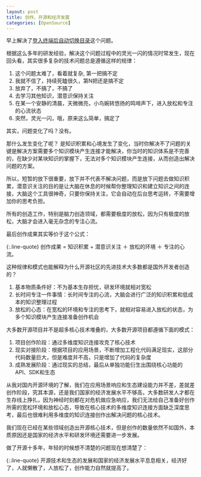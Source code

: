 ```yaml
---
layout: post
title: 创作、开源和经济发展
categories: [OpenSource]
---
```


早上解决了[登入终端后自动切换目录](https://manateelazycat.github.io/linux/2020/03/15/change-dir-after-login-shell.html)这个问题。

根据这么多年的研发经验，解决这个问题过程中的灵光一闪的情况时常发生，现在回头看，其实很多复杂的技术问题总是遵循这样的规律：

1. 这个问题太难了，看着就复杂, 第一把搞不定
2. 我就不信了，持续死瞌很久，第N把还是搞不定
3. 放弃了，不搞了，不搞了
4. 去学习其他知识，潜意识保持关注
5. 在某一个安静的清晨，天微微亮，小鸟婉转悠扬的鸣啼声下，进入放松和专注的心流状态
6. 突然，灵光一闪，哦，原来这么简单，搞定了

其实，问题变化了吗？没有。

那什么发生变化了呢？
是知识积累和心境发生了变化，当时你解决不了问题的关键是解决方案需要多个知识模块产生连接才能解决，你当时的知识体系是不完善的，在缺少对某块知识的掌握下，无法对多个知识模块产生连接，从而创造出解决问题的方案。

所以，短暂的放下很重要，放下并不代表不解决问题，而是放下问题去做知识积累，潜意识关注的目的是让大脑在休息的时候帮你整理知识和建立知识之间的连接，大脑这个工具很神奇，只要你保持关注，它会自动在后台思考运转，不需要增加你的思考负担。

所有的创造工作，特别是脑力创造领域，都需要极度的放松，因为只有极度的放松，大脑才会进入毫无杂念的专注心流。

最后创作成果其实等价于这个公式：

{:.line-quote}
创作成果 = 知识积累 + 潜意识关注 ＋ 放松的环境 ＋ 专注的心流。

这种规律和模式也能解释为什么开源社区的先进技术大多数都是国外开发者创造的？
1. 基本物质条件好：不为基本生存担忧，研发环境就相对宽松
2. 长时间专注一件事情：长时间专注的心流，大脑会进行广泛的知识积累和低成本的知识整理过程
3. 放松的心态：在宽松的环境和专注的思考下，就相对容易进入放松的状态，为多个知识模块产生连接准备创作机会

大多数开源项目并不是超多核心技术堆叠的，大多数开源项目都遵循下面的模式：

1. 项目创作阶段：通过多维度知识连接攻克了核心技术
2. 现实对接阶段：根据项目的应用场景，不断增加工程化代码满足现实，这部分代码数量巨大，但是难度并不高，只是增加了代码的复杂度
3. 成熟发展阶段：通过现实的总结，最后从单独功能衍生出围绕核心功能的API、SDK和生态

从我对国内开源环境的了解，我们在应用场景响应和生态建设能力并不差，差就差创作阶段，究其本源，还是我们国家的经济发展水平不够高，大多数研发人才都在生存线上挣扎，因为神经时刻都在对危机做应急响应，我们无法给自己准备好创作所需的宽松环境和放松心态，导致在核心技术的多维度知识连接方面缺乏深度思考，最后也很难利用多维度的知识连接创作出解决问题的核心技术。

我们现在已经在某些领域创造出开源核心技术，但是创作的数量依然不如国外，本质原因还是国家的经济水平和研发环境还需要进一步发展。

做了开源十多年，年轻的时候想不清楚的问题现在想清楚了：

{:.line-quote}
开源技术和生态的发展和国家的经济发展水平息息相关，经济好了，人就懒散了，人放松了，创作能力自然就提高了。

